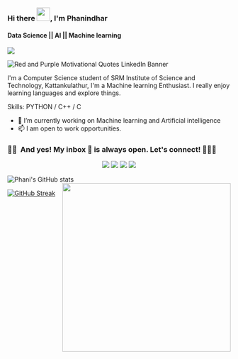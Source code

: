 ### Hi there <img src="https://media.giphy.com/media/hvRJCLFzcasrR4ia7z/giphy.gif" width="30px">, I'm Phanindhar
#### Data Science || AI || Machine learning
![](https://komarev.com/ghpvc/?username=phani06&style=plastic&label=PROFILE+VIEWS)


![Red and Purple Motivational Quotes LinkedIn Banner](https://user-images.githubusercontent.com/67418559/154672500-61463f4d-3fdf-4325-86d8-e09f1f9c9695.gif)






I'm a Computer Science student of SRM Institute of Science and Technology, Kattankulathur, I'm a Machine learning Enthusiast. I really enjoy learning languages and explore things.

Skills: PYTHON / C++ / C

- 🔭 I’m currently working on Machine learning and Artificial intelligence 
- 📫 I am open to work opportunities.


### 🤝🏻 &nbsp;And yes! My inbox 📧 is always open. Let's connect! 🙋🏻‍♂

<p align="center">
<a href="https://www.linkedin.com/in/phani6/"><img src="https://img.shields.io/badge/-Phanindhar T-0077B5?style=flat&logo=Linkedin&logoColor=white"/></a>
<a href="mailto:phani7671@gmail.com"><img src="https://img.shields.io/badge/-phani7671@gmail.com-D14836?style=flat&logo=Gmail&logoColor=white"/></a>
<a href="https://www.instagram.com/fphani/"><img src="https://img.shields.io/badge/-@fphani-E4405F?style=flat&logo=Instagram&logoColor=white"/></a>
<a href="https://www.facebook.com/telukuntla.phanindhar/"><img src="https://img.shields.io/badge/-@Phanindhar T-1877F2?style=flat&logo=Facebook&logoColor=white"/></a>
</p>


![Phani's GitHub stats](https://github-readme-stats.vercel.app/api?username=phani06&show_icons=true&theme=radical)         <img align="right" width=380  src="https://github-readme-stats.vercel.app/api/top-langs/?username=phani06&hide=c%23,powershell,Mathematica,Ruby,Objective-C,Objective-C%2b%2b,Cuda&title_color=61dafb&text_color=ffffff&icon_color=61dafb&bg_color=20232a&langs_count=8&layout=compact&border_color=61dafb&hide_border=true" />

[![GitHub Streak](https://github-readme-streak-stats.herokuapp.com/?user=phani06&theme=dark)](https://git.io/streak-stats)


